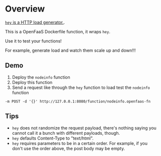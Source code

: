 # Overview

[`hey` is a HTTP load generator.](https://github.com/rakyll/hey).

This is a OpenFaaS Dockerfile function, it wraps `hey`.

Use it to test your functions!

For example, generate load and watch them scale up and down!!!

## Demo

1. Deploy the `nodeinfo` function
2. Deploy this function
3. Send a request like through the `hey` function to load test the `nodeinfo` function

```$
-m POST -d '{}' http://127.0.0.1:8080/function/nodeinfo.openfaas-fn
```

## Tips

* `hey` does not randomize the request payload, there's nothing saying you cannot call it a bunch with different payloads, though.
* `hey` defaults Content-Type to "text/html".
* `hey` requires parameters to be in a certain order. For example, if you don't use the order above, the post body may be empty.
